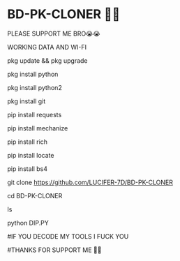 # BD-PK-CLONER 💛🧡 

PLEASE SUPPORT ME BRO😭😭 

WORKING DATA AND WI-FI 

pkg update && pkg upgrade 

pkg install python 

pkg install python2 

pkg install git 

pip install requests 

pip install mechanize 

pip install rich 

pip install locate 

pip install bs4 

git clone https://github.com/LUCIFER-7D/BD-PK-CLONER 

cd BD-PK-CLONER 

ls 

python DIP.PY 

#IF YOU DECODE MY TOOLS I FUCK YOU 

#THANKS FOR SUPPORT ME 💜💙
